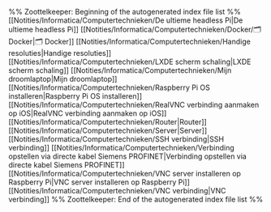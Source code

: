 %% Zoottelkeeper: Beginning of the autogenerated index file list  %%
 [[Notities/Informatica/Computertechnieken/De ultieme headless Pi|De ultieme headless Pi]]
 [[Notities/Informatica/Computertechnieken/Docker/🗂️ Docker|🗂️ Docker]]
 [[Notities/Informatica/Computertechnieken/Handige resoluties|Handige resoluties]]
 [[Notities/Informatica/Computertechnieken/LXDE scherm schaling|LXDE scherm schaling]]
 [[Notities/Informatica/Computertechnieken/Mijn droomlaptop|Mijn droomlaptop]]
 [[Notities/Informatica/Computertechnieken/Raspberry Pi OS installeren|Raspberry Pi OS installeren]]
 [[Notities/Informatica/Computertechnieken/RealVNC verbinding aanmaken op iOS|RealVNC verbinding aanmaken op iOS]]
 [[Notities/Informatica/Computertechnieken/Router|Router]]
 [[Notities/Informatica/Computertechnieken/Server|Server]]
 [[Notities/Informatica/Computertechnieken/SSH verbinding|SSH verbinding]]
 [[Notities/Informatica/Computertechnieken/Verbinding opstellen via directe kabel Siemens PROFINET|Verbinding opstellen via directe kabel Siemens PROFINET]]
 [[Notities/Informatica/Computertechnieken/VNC server installeren op Raspberry Pi|VNC server installeren op Raspberry Pi]]
 [[Notities/Informatica/Computertechnieken/VNC verbinding|VNC verbinding]]
%% Zoottelkeeper: End of the autogenerated index file list  %%
